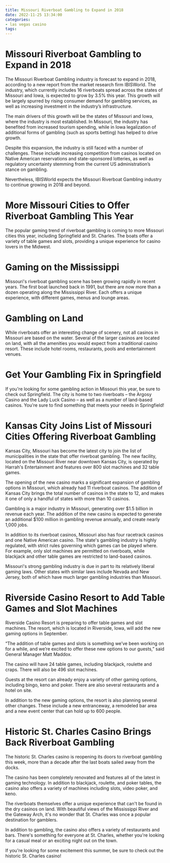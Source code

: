 ```yaml
---
title: Missouri Riverboat Gambling to Expand in 2018
date: 2022-11-25 13:34:00
categories:
- las vegas casino
tags:
---
```



#  Missouri Riverboat Gambling to Expand in 2018

The Missouri Riverboat Gambling industry is forecast to expand in 2018, according to a new report from the market research firm IBISWorld. The industry, which currently includes 16 riverboats spread across the states of Missouri and Iowa, is expected to grow by 3.5% this year. This growth will be largely spurred by rising consumer demand for gambling services, as well as increasing investment in the industry’s infrastructure.

The main drivers of this growth will be the states of Missouri and Iowa, where the industry is most established. In Missouri, the industry has benefited from increased tourism spending, while in Iowa legalization of additional forms of gambling (such as sports betting) has helped to drive growth.

Despite this expansion, the industry is still faced with a number of challenges. These include increasing competition from casinos located on Native American reservations and state-sponsored lotteries, as well as regulatory uncertainty stemming from the current US administration’s stance on gambling.

Nevertheless, IBISWorld expects the Missouri Riverboat Gambling industry to continue growing in 2018 and beyond.

#  More Missouri Cities to Offer Riverboat Gambling This Year

The popular gaming trend of riverboat gambling is coming to more Missouri cities this year, including Springfield and St. Charles. The boats offer a variety of table games and slots, providing a unique experience for casino lovers in the Midwest.

# Gaming on the Mississippi

Missouri's riverboat gambling scene has been growing rapidly in recent years. The first boat launched back in 1991, but there are now more than a dozen operating along the Mississippi River. Each offers a unique experience, with different games, menus and lounge areas.

# Gambling on Land

While riverboats offer an interesting change of scenery, not all casinos in Missouri are based on the water. Several of the larger casinos are located on land, with all the amenities you would expect from a traditional casino resort. These include hotel rooms, restaurants, pools and entertainment venues.

# Get Your Gambling Fix in Springfield

If you're looking for some gambling action in Missouri this year, be sure to check out Springfield. The city is home to two riverboats – the Argosy Casino and the Lady Luck Casino – as well as a number of land-based casinos. You're sure to find something that meets your needs in Springfield!

#  Kansas City Joins List of Missouri Cities Offering Riverboat Gambling

Kansas City, Missouri has become the latest city to join the list of municipalities in the state that offer riverboat gambling. The new facility, located on the Missouri River near downtown Kansas City, is operated by Harrah's Entertainment and features over 800 slot machines and 32 table games.

The opening of the new casino marks a significant expansion of gambling options in Missouri, which already had 11 riverboat casinos. The addition of Kansas City brings the total number of casinos in the state to 12, and makes it one of only a handful of states with more than 10 casinos.

Gambling is a major industry in Missouri, generating over $1.5 billion in revenue each year. The addition of the new casino is expected to generate an additional $100 million in gambling revenue annually, and create nearly 1,000 jobs.

In addition to its riverboat casinos, Missouri also has four racetrack casinos and one Native American casino. The state's gambling industry is highly regulated, with strict rules governing which games can be played where. For example, only slot machines are permitted on riverboats, while blackjack and other table games are restricted to land-based casinos.

Missouri's strong gambling industry is due in part to its relatively liberal gaming laws. Other states with similar laws include Nevada and New Jersey, both of which have much larger gambling industries than Missouri.

#  Riverside Casino Resort to Add Table Games and Slot Machines

Riverside Casino Resort is preparing to offer table games and slot machines. The resort, which is located in Riverside, Iowa, will add the new gaming options in September.

“The addition of table games and slots is something we’ve been working on for a while, and we’re excited to offer these new options to our guests,” said General Manager Matt Maddox.

The casino will have 24 table games, including blackjack, roulette and craps. There will also be 496 slot machines.

Guests at the resort can already enjoy a variety of other gaming options, including bingo, keno and poker. There are also several restaurants and a hotel on site.

In addition to the new gaming options, the resort is also planning several other changes. These include a new entranceway, a remodeled bar area and a new event center that can hold up to 600 people.

#  Historic St. Charles Casino Brings Back Riverboat Gambling

The historic St. Charles casino is reopening its doors to riverboat gambling this week, more than a decade after the last boats sailed away from the docks.

The casino has been completely renovated and features all of the latest in gaming technology. In addition to blackjack, roulette, and poker tables, the casino also offers a variety of machines including slots, video poker, and keno.

The riverboats themselves offer a unique experience that can't be found in the dry casinos on land. With beautiful views of the Mississippi River and the Gateway Arch, it's no wonder that St. Charles was once a popular destination for gamblers.

In addition to gambling, the casino also offers a variety of restaurants and bars. There's something for everyone at St. Charles, whether you're looking for a casual meal or an exciting night out on the town.

If you're looking for some excitement this summer, be sure to check out the historic St. Charles casino!
